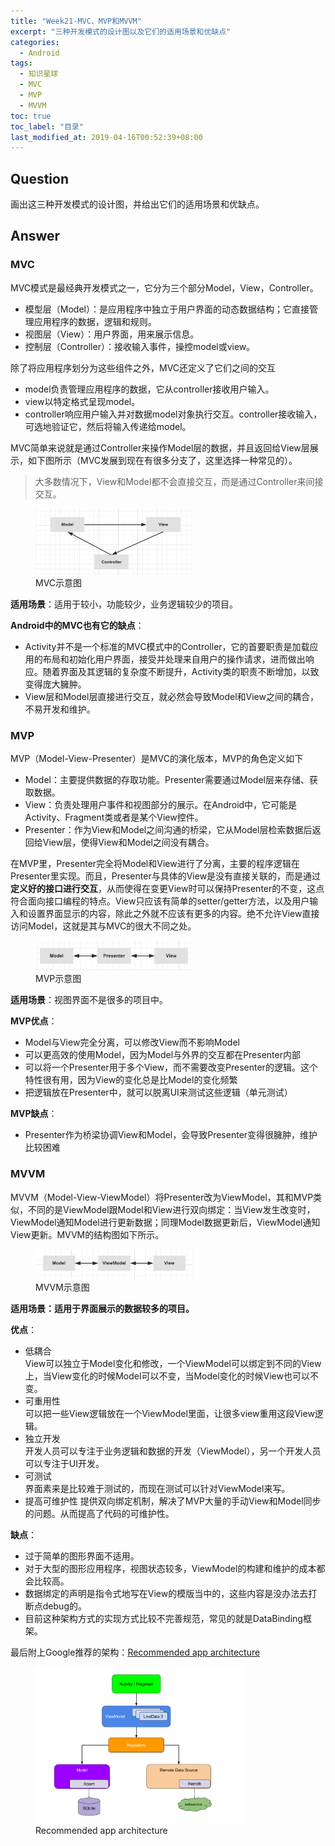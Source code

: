 ```yaml
---
title: "Week21-MVC、MVP和MVVM"
excerpt: "三种开发模式的设计图以及它们的适用场景和优缺点"
categories:
  - Android
tags:
  - 知识星球
  - MVC
  - MVP
  - MVVM
toc: true
toc_label: "目录"
last_modified_at: 2019-04-16T00:52:39+08:00
---
```


## Question

画出这三种开发模式的设计图，并给出它们的适用场景和优缺点。

## Answer

### MVC

MVC模式是最经典开发模式之一，它分为三个部分Model，View，Controller。

- 模型层（Model）：是应用程序中独立于用户界面的动态数据结构；它直接管理应用程序的数据，逻辑和规则。
- 视图层（View）：用户界面，用来展示信息。
- 控制层（Controller）：接收输入事件，操控model或view。

除了将应用程序划分为这些组件之外，MVC还定义了它们之间的交互

- model负责管理应用程序的数据，它从controller接收用户输入。
- view以特定格式呈现model。
- controller响应用户输入并对数据model对象执行交互。controller接收输入，可选地验证它，然后将输入传递给model。

MVC简单来说就是通过Controller来操作Model层的数据，并且返回给View层展示，如下图所示（MVC发展到现在有很多分支了，这里选择一种常见的）。

> 大多数情况下，View和Model都不会直接交互，而是通过Controller来间接交互。

<figure style="width: 50%" class="align-center">
    <img src="/assets/images/android/mvc.png">
    <figcaption>MVC示意图</figcaption>
</figure>

**适用场景**：适用于较小，功能较少，业务逻辑较少的项目。

**Android中的MVC也有它的缺点**：

- Activity并不是一个标准的MVC模式中的Controller，它的首要职责是加载应用的布局和初始化用户界面，接受并处理来自用户的操作请求，进而做出响应。随着界面及其逻辑的复杂度不断提升，Activity类的职责不断增加，以致变得庞大臃肿。
- View层和Model层直接进行交互，就必然会导致Model和View之间的耦合，不易开发和维护。

### MVP

MVP（Model-View-Presenter）是MVC的演化版本，MVP的角色定义如下

- Model：主要提供数据的存取功能。Presenter需要通过Model层来存储、获取数据。  
- View：负责处理用户事件和视图部分的展示。在Android中，它可能是Activity、Fragment类或者是某个View控件。  
- Presenter：作为View和Model之间沟通的桥梁，它从Model层检索数据后返回给View层，使得View和Model之间没有耦合。  

在MVP里，Presenter完全将Model和View进行了分离，主要的程序逻辑在Presenter里实现。而且，Presenter与具体的View是没有直接关联的，而是通过**定义好的接口进行交互**，从而使得在变更View时可以保持Presenter的不变，这点符合面向接口编程的特点。View只应该有简单的setter/getter方法，以及用户输入和设置界面显示的内容，除此之外就不应该有更多的内容。绝不允许View直接访问Model，这就是其与MVC的很大不同之处。

<figure style="width: 50%" class="align-center">
    <img src="/assets/images/android/mvp.png">
    <figcaption>MVP示意图</figcaption>
</figure>

**适用场景**：视图界面不是很多的项目中。

**MVP优点**：

- Model与View完全分离，可以修改View而不影响Model
- 可以更高效的使用Model，因为Model与外界的交互都在Presenter内部
- 可以将一个Presenter用于多个View，而不需要改变Presenter的逻辑。这个特性很有用，因为View的变化总是比Model的变化频繁
- 把逻辑放在Presenter中，就可以脱离UI来测试这些逻辑（单元测试）

**MVP缺点**：

- Presenter作为桥梁协调View和Model，会导致Presenter变得很臃肿，维护比较困难

### MVVM

MVVM（Model-View-ViewModel）将Presenter改为ViewModel，其和MVP类似，不同的是ViewModel跟Model和View进行双向绑定：当View发生改变时，ViewModel通知Model进行更新数据；同理Model数据更新后，ViewModel通知View更新。MVVM的结构图如下所示。

<figure style="width: 50%" class="align-center">
    <img src="/assets/images/android/mvvm.png">
    <figcaption>MVVM示意图</figcaption>
</figure>

**适用场景：适用于界面展示的数据较多的项目。**

**优点**：

- 低耦合  
  View可以独立于Model变化和修改，一个ViewModel可以绑定到不同的View上，当View变化的时候Model可以不变，当Model变化的时候View也可以不变。
- 可重用性  
  可以把一些View逻辑放在一个ViewModel里面，让很多view重用这段View逻辑。
- 独立开发  
  开发人员可以专注于业务逻辑和数据的开发（ViewModel），另一个开发人员可以专注于UI开发。
- 可测试  
  界面素来是比较难于测试的，而现在测试可以针对ViewModel来写。
- 提高可维护性
  提供双向绑定机制，解决了MVP大量的手动View和Model同步的问题。从而提高了代码的可维护性。

**缺点**：

- 过于简单的图形界面不适用。
- 对于大型的图形应用程序，视图状态较多，ViewModel的构建和维护的成本都会比较高。
- 数据绑定的声明是指令式地写在View的模版当中的，这些内容是没办法去打断点debug的。
- 目前这种架构方式的实现方式比较不完善规范，常见的就是DataBinding框架。

最后附上Google推荐的架构：[Recommended app architecture](https://developer.android.com/jetpack/docs/guide#recommended-app-arch)

<figure style="width: 66%" class="align-center">
    <img src="/assets/images/android/final-architecture.png">
    <figcaption>Recommended app architecture</figcaption>
</figure>